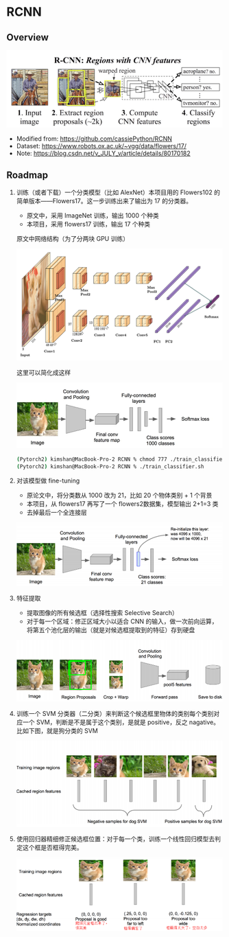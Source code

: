 # RCNN

## Overview

![feature](./assets/overview.jpg)

- Modified from: https://github.com/cassiePython/RCNN
- Dataset: https://www.robots.ox.ac.uk/~vgg/data/flowers/17/
- Note: https://blog.csdn.net/v_JULY_v/article/details/80170182

## Roadmap

1. 训练（或者下载）一个分类模型（比如 AlexNet）本项目用的 Flowers102 的简单版本——Flowers17。这一步训练出来了输出为 17 的分类器。

   - 原文中，采用 ImageNet 训练，输出 1000 个种类
   - 本项目，采用 flowers17 训练，输出 17 个种类
   
   原文中网络结构（为了分两块 GPU 训练）

   ![AlexNet](./assets/Alexnet.png)

   这里可以简化成这样
   
   ![claasify](./assets/step1.jpg)

   ```bash
   (Pytorch2) kimshan@MacBook-Pro-2 RCNN % chmod 777 ./train_classifier.sh
   (Pytorch2) kimshan@MacBook-Pro-2 RCNN % ./train_classifier.sh
   ```

2. 对该模型做 fine-tuning

   - 原论文中，将分类数从 1000 改为 21，比如 20 个物体类别 + 1 个背景
   - 本项目，从 flowers17 再写了一个 flowers2数据集，模型输出 2+1=3 类
   - 去掉最后一个全连接层

   ![fine-tuning](./assets/step2.jpg)

3. 特征提取

   - 提取图像的所有候选框（选择性搜索 Selective Search）
   - 对于每一个区域：修正区域大小以适合 CNN 的输入，做一次前向运算，将第五个池化层的输出（就是对候选框提取到的特征）存到硬盘

   ![feature](./assets/step3.jpg)

4. 训练一个 SVM 分类器（二分类）来判断这个候选框里物体的类别每个类别对应一个 SVM，判断是不是属于这个类别，是就是 positive，反之 nagative。比如下图，就是狗分类的 SVM

   ![SVM](./assets/step4.png)

5. 使用回归器精细修正候选框位置：对于每一个类，训练一个线性回归模型去判定这个框是否框得完美。

   ![modify](./assets/step5.png)
